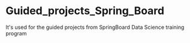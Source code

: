 # Guided_projects_Spring_Board
It's used for the guided projects from SpringBoard Data Science training program
